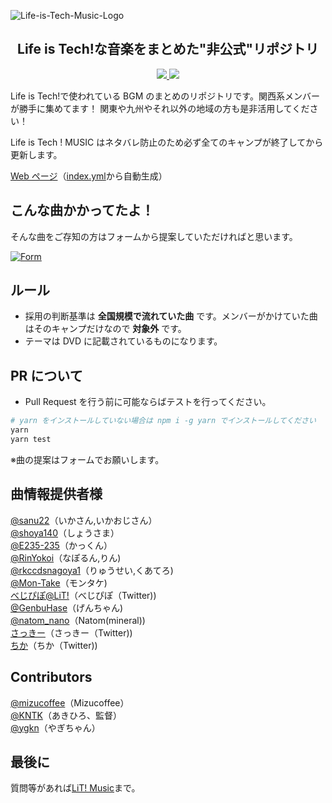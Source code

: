 ![Life-is-Tech-Music-Logo](https://raw.githubusercontent.com/lit-kansai-members/music/master/logo.png)

<h2 align="center">Life is Tech!な音楽をまとめた"非公式"リポジトリ</h2>

<p align="center">
<a alt="Build Status" href="https://travis-ci.org/lit-kansai-members/music">
  <img src="https://travis-ci.org/lit-kansai-members/music.svg?branch=master">
</a>
<a alt="devDependencies" href="https://david-dm.org/lit-kansai-members/music?type=dev">
  <img src="https://david-dm.org/lit-kansai-members/music/dev-status.svg">
</a>
</p>

Life is Tech!で使われている BGM のまとめのリポジトリです。関西系メンバーが勝手に集めてます！ 関東や九州やそれ以外の地域の方も是非活用してください！

Life is Tech ! MUSIC はネタバレ防止のため必ず全てのキャンプが終了してから更新します。

[Web ページ](http://lit-kansai-members.github.io/music/)（[index.yml](./index.yml)から自動生成）

## こんな曲かかってたよ！

そんな曲をご存知の方はフォームから提案していただければと思います。

[![Form](https://placehold.jp/24/3d4070/e8e8e8/170x50.png?text=%E6%8F%90%E6%A1%88%E3%83%95%E3%82%A9%E3%83%BC%E3%83%A0&css=%7B%22border-radius%22%3A%227px%22%7D)](https://goo.gl/forms/VNdvhC37OuRBtWCD3)

## ルール

* 採用の判断基準は **全国規模で流れていた曲** です。メンバーがかけていた曲はそのキャンプだけなので **対象外** です。
* テーマは DVD に記載されているものになります。

## PR について

* Pull Request を行う前に可能ならばテストを行ってください。

```bash
# yarn をインストールしていない場合は npm i -g yarn でインストールしてください
yarn
yarn test
```

※曲の提案はフォームでお願いします。

## 曲情報提供者様

[@sanu22](//github.com/sanu22)（いかさん,いかおじさん）  
[@shoya140](//github.com/shoya140)（しょうさま）  
[@E235-235](//github.com/E235-235)（かっくん）  
[@RinYokoi](//github.com/RinYokoi)（なぽるん,りん)  
[@rkccdsnagoya1](//github.com/rkccdsnagoya1)（りゅうせい,くあてろ)  
[@Mon-Take](//github.com/Mon-Take)（モンタケ)  
[べじぴぽ@LiT!](//twitter.com/_vegi_pipo_Lit)（べじぴぽ（Twitter))   
[@GenbuHase](//github.com/GenbuHase)（げんちゃん)  
[@natom_nano](//github.com/natom-nano)（Natom(mineral))  
[さっきー](//twitter.com/222222222332a)（さっきー（Twitter))  
[ちか](//twitter.com/LitChika)（ちか（Twitter))

## Contributors

[@mizucoffee](//github.com/mizucoffee)（Mizucoffee）  
[@KNTK](//github.com/AkihiroTokai)（あきひろ、監督）  
[@ygkn](//github.com/ygkn)（やぎちゃん）

## 最後に

質問等があれば[LiT! Music](//www.facebook.com/LiTmusic-182225395894104/)まで。
